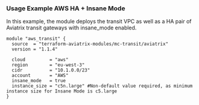 ### Usage Example AWS HA + Insane Mode

In this example, the module deploys the transit VPC as well as a HA pair of Aviatrix transit gateways with insane_mode enabled.

```
module "aws_transit" {
  source  = "terraform-aviatrix-modules/mc-transit/aviatrix"
  version = "1.1.4"

  cloud         = "aws"
  region        = "eu-west-3"
  cidr          = "10.1.0.0/23"
  account       = "AWS"
  insane_mode   = true
  instance_size = "c5n.large" #Non-default value required, as minimum instance size for Insane Mode is c5.large
}
```